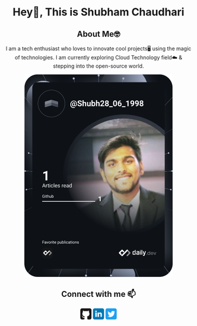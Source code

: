 <h1 align='center'>Hey👋, This is Shubham Chaudhari</h1>
<p align = 'center'> 
 <a href = https://www.linkedin.com/in/https://www.linkedin.com/in/shubham-chaudhari-57286a175/ target='blank'<img src=https://github.com/edent/SuperTinyIcons/blob/master/images/svg/linkedin.svg height='20' weight='20'></a></p>
<h2 align='center'>About Me🤓</h2>
<p align='center'>
I am a tech enthusiast who loves to innovate cool projects🖥️ using the magic of technologies.
I am currently exploring Cloud Technology field☁️ & stepping into the open-source world.
<p align = 'center'><a href="https://app.daily.dev/Shubh28_06_1998"><img src="https://github.com/Shubh28698/Shubh28698/blob/master/devcard.svg" width="400" alt="Shubham Chaudhari's Dev Card"/></a>

</p><h2 align='center'>Connect with me  📫 </h2>
<p align = 'center'> 
 <a href = https://github.com/Shubh28698 target='blank'> <img src=https://github.com/edent/SuperTinyIcons/blob/master/images/svg/github.svg height='30' weight='30'/></a>
<a href = https://www.linkedin.com/in/https://www.linkedin.com/in/shubham-chaudhari-57286a175/ target='blank'> <img src=https://github.com/edent/SuperTinyIcons/blob/master/images/svg/linkedin.svg height='30' weight='30'/></a> 
<a href = https://twitter.com/@Shubham28698 target='blank'> <img src=https://github.com/edent/SuperTinyIcons/blob/master/images/svg/twitter.svg height='30' weight='30'/></a>

